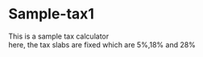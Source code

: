 # Sample-tax1
This is a sample tax calculator 
<br>
here, the tax slabs are fixed which are 5%,18% and 28%
